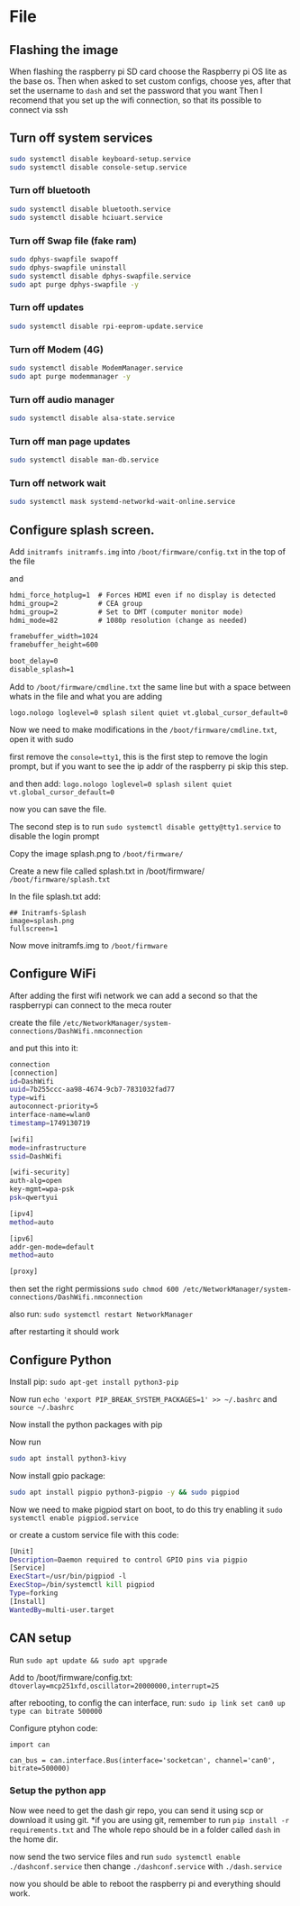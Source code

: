# File 

## Flashing the image

When flashing the raspberry pi SD card choose the Raspberry pi OS lite as the base os. 
Then when asked to set custom configs, choose yes, after that set the username to `dash` and set the password that you want
Then I recomend that you set up the wifi connection, so that its possible to connect via ssh



## Turn off system services

```bash
sudo systemctl disable keyboard-setup.service
sudo systemctl disable console-setup.service
```

### Turn off bluetooth
```bash
sudo systemctl disable bluetooth.service
sudo systemctl disable hciuart.service
```

### Turn off Swap file (fake ram)

```bash
sudo dphys-swapfile swapoff
sudo dphys-swapfile uninstall
sudo systemctl disable dphys-swapfile.service
sudo apt purge dphys-swapfile -y
```

### Turn off updates
```bash
sudo systemctl disable rpi-eeprom-update.service
```

### Turn off Modem (4G)

```bash
sudo systemctl disable ModemManager.service
sudo apt purge modemmanager -y
```

### Turn off audio manager

```bash
sudo systemctl disable alsa-state.service
```

### Turn off man page updates

```bash
sudo systemctl disable man-db.service
```

### Turn off network wait

```bash
sudo systemctl mask systemd-networkd-wait-online.service
```

## Configure splash screen. 

Add `initramfs initramfs.img` into `/boot/firmware/config.txt` in the top of the file

and 
```txt
hdmi_force_hotplug=1  # Forces HDMI even if no display is detected
hdmi_group=2          # CEA group
hdmi_group=2          # Set to DMT (computer monitor mode)
hdmi_mode=82          # 1080p resolution (change as needed)

framebuffer_width=1024
framebuffer_height=600

boot_delay=0
disable_splash=1
```

Add to `/boot/firmware/cmdline.txt` the same line but with a space between whats in the file and what you are adding 

`logo.nologo loglevel=0 splash silent quiet vt.global_cursor_default=0` 

Now we need to make modifications in the `/boot/firmware/cmdline.txt`, open it with sudo

first remove the `console=tty1`, this is the first step to remove the login prompt, 
but if you want to see the ip addr of the raspberry pi skip this step.

and then add:
`logo.nologo loglevel=0 splash silent quiet vt.global_cursor_default=0` 

now you can save the file.

The second step is to run `sudo systemctl disable getty@tty1.service` to disable the login prompt

Copy the image splash.png to `/boot/firmware/`

Create a new file called splash.txt in /boot/firmware/ `/boot/firmware/splash.txt`

In the file splash.txt add:

```
## Initramfs-Splash
image=splash.png
fullscreen=1
```

Now move initramfs.img to `/boot/firmware`

## Configure WiFi

After adding the first wifi network we can add a second so that the raspberrypi can connect to the meca router

create the file `/etc/NetworkManager/system-connections/DashWifi.nmconnection`

and put this into it: 

``` bash
connection
[connection]
id=DashWifi
uuid=7b255ccc-aa98-4674-9cb7-7831032fad77
type=wifi
autoconnect-priority=5
interface-name=wlan0
timestamp=1749130719

[wifi]
mode=infrastructure
ssid=DashWifi

[wifi-security]
auth-alg=open
key-mgmt=wpa-psk
psk=qwertyui

[ipv4]
method=auto

[ipv6]
addr-gen-mode=default
method=auto

[proxy]
```

then set the right permissions `sudo chmod 600 /etc/NetworkManager/system-connections/DashWifi.nmconnection`

also run: `sudo systemctl restart NetworkManager`

after restarting it should work 

## Configure Python

Install pip: `sudo apt-get install python3-pip`

Now run `echo 'export PIP_BREAK_SYSTEM_PACKAGES=1' >> ~/.bashrc` and `source ~/.bashrc`

Now install the python packages with pip

Now run 
``` bash
sudo apt install python3-kivy
```

Now install gpio package: 
```bash
sudo apt install pigpio python3-pigpio -y && sudo pigpiod
```

Now we need to make pigpiod start on boot, to do this try enabling it `sudo systemctl enable pigpiod.service`

or create a custom service file with this code: 

```bash
[Unit]
Description=Daemon required to control GPIO pins via pigpio
[Service]
ExecStart=/usr/bin/pigpiod -l
ExecStop=/bin/systemctl kill pigpiod
Type=forking
[Install]
WantedBy=multi-user.target
```


## CAN setup

Run `sudo apt update && sudo apt upgrade`  

Add to /boot/firmware/config.txt:
`dtoverlay=mcp251xfd,oscillator=20000000,interrupt=25`

after rebooting, to config the can interface, run:
`sudo ip link set can0 up type can bitrate 500000`

Configure ptyhon code:
```ptyhon
import can

can_bus = can.interface.Bus(interface='socketcan', channel='can0', bitrate=500000)
```

### Setup the python app

Now wee need to get the dash gir repo, you can send it using scp or download it using git.
*if you are using git, remember to run `pip install -r requirements.txt` and 
The whole repo should be in a folder called `dash` in the home dir. 

now send the two service files and run `sudo systemctl enable ./dashconf.service` 
then change `./dashconf.service` with `./dash.service`

now you should be able to reboot the raspberry pi and everything should work.
